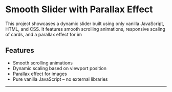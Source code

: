 # Smooth Slider with Parallax Effect

This project showcases a dynamic slider built using only vanilla JavaScript, HTML, and CSS. It features smooth scrolling animations, responsive scaling of cards, and a parallax effect for im

## Features
- Smooth scrolling animations
- Dynamic scaling based on viewport position
- Parallax effect for images
- Pure vanilla JavaScript – no external libraries

---
